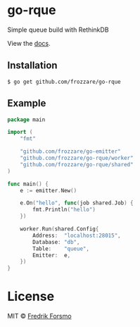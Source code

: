 # go-rque

Simple queue build with RethinkDB

View the [docs](http://godoc.org/github.com/frozzare/go-rque).

## Installation

```
$ go get github.com/frozzare/go-rque
```

## Example

```go
package main

import (
	"fmt"

	"github.com/frozzare/go-emitter"
	"github.com/frozzare/go-rque/worker"
	"github.com/frozzare/go-rque/shared"
)

func main() {
	e := emitter.New()

	e.On("hello", func(job shared.Job) {
		fmt.Println("hello")
	})

	worker.Run(shared.Config{
		Address:  "localhost:28015",
		Database: "db",
		Table:    "queue",
		Emitter:  e,
	})
}
```

# License

 MIT © [Fredrik Forsmo](https://github.com/frozzare)
